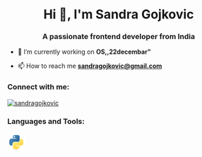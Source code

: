 <h1 align="center">Hi 👋, I'm Sandra Gojkovic</h1>
<h3 align="center">A passionate frontend developer from India</h3>

- 🔭 I’m currently working on **OS,,22decembar"**

- 📫 How to reach me **sandragojkovic@gmail.com**

<h3 align="left">Connect with me:</h3>
<p align="left">
<a href="https://instagram.com/sandragojkovic" target="blank"><img align="center" src="https://raw.githubusercontent.com/rahuldkjain/github-profile-readme-generator/master/src/images/icons/Social/instagram.svg" alt="sandragojkovic" height="30" width="40" /></a>
</p>

<h3 align="left">Languages and Tools:</h3>
<p align="left"> <a href="https://www.python.org" target="_blank" rel="noreferrer"> <img src="https://raw.githubusercontent.com/devicons/devicon/master/icons/python/python-original.svg" alt="python" width="40" height="40"/> </a> </p>

